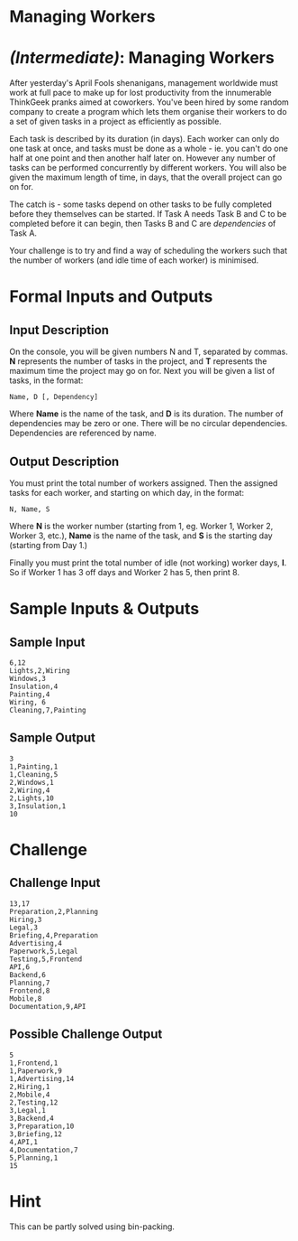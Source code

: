 # Managing Workers
<div class="md"><h1><a href="#IntermediateIcon"></a> <em>(Intermediate)</em>: Managing Workers</h1>
<p>After yesterday's April Fools shenanigans, management worldwide must work at full pace to make up for lost productivity from the innumerable ThinkGeek pranks aimed at coworkers. You've been hired by some random company to create a program which lets them organise their workers to do a set of given tasks in a project as efficiently as possible.</p>
<p>Each task is described by its duration (in days). Each worker can only do one task at once, and tasks must be done as a whole - ie. you can't do one half at one point and then another half later on. However any number of tasks can be performed concurrently by different workers. You will also be given the maximum length of time, in days, that the overall project can go on for.</p>
<p>The catch is - some tasks depend on other tasks to be fully completed before they themselves can be started. If Task A needs Task B and C to be completed before it can begin, then Tasks B and C are <em>dependencies</em> of Task A.</p>
<p>Your challenge is to try and find a way of scheduling the workers such that the number of workers (and idle time of each worker) is minimised.</p>
<h1>Formal Inputs and Outputs</h1>
<h2>Input Description</h2>
<p>On the console, you will be given numbers N and T, separated by commas. <strong>N</strong> represents the number of tasks in the project, and <strong>T</strong> represents the maximum time the project may go on for.  Next you will be given a list of tasks, in the format:</p>
<pre><code>Name, D [, Dependency]
</code></pre>
<p>Where <strong>Name</strong> is the name of the task, and <strong>D</strong> is its duration. The number of dependencies may be zero or one. There will be no circular dependencies. Dependencies are referenced by name.</p>
<h2>Output Description</h2>
<p>You must print the total number of workers assigned. Then the assigned tasks for each worker, and starting on which day, in the format:</p>
<pre><code>N, Name, S
</code></pre>
<p>Where <strong>N</strong> is the worker number (starting from 1, eg. Worker 1, Worker 2, Worker 3, etc.), <strong>Name</strong> is the name of the task, and <strong>S</strong> is the starting day (starting from Day 1.)</p>
<p>Finally you must print the total number of idle (not working) worker days, <strong>I</strong>. So if Worker 1 has 3 off days and Worker 2 has 5, then print 8.</p>
<h1>Sample Inputs &amp; Outputs</h1>
<h2>Sample Input</h2>
<pre><code>6,12
Lights,2,Wiring
Windows,3
Insulation,4
Painting,4
Wiring, 6
Cleaning,7,Painting
</code></pre>
<h2>Sample Output</h2>
<pre><code>3
1,Painting,1
1,Cleaning,5
2,Windows,1
2,Wiring,4
2,Lights,10
3,Insulation,1
10
</code></pre>
<h1>Challenge</h1>
<h2>Challenge Input</h2>
<pre><code>13,17
Preparation,2,Planning
Hiring,3
Legal,3
Briefing,4,Preparation
Advertising,4
Paperwork,5,Legal
Testing,5,Frontend
API,6
Backend,6
Planning,7
Frontend,8
Mobile,8
Documentation,9,API
</code></pre>
<h2>Possible Challenge Output</h2>
<pre><code>5
1,Frontend,1
1,Paperwork,9
1,Advertising,14
2,Hiring,1
2,Mobile,4
2,Testing,12
3,Legal,1
3,Backend,4
3,Preparation,10
3,Briefing,12
4,API,1
4,Documentation,7
5,Planning,1
15
</code></pre>
<h1>Hint</h1>
<p>This can be partly solved using bin-packing.</p>
</div>
